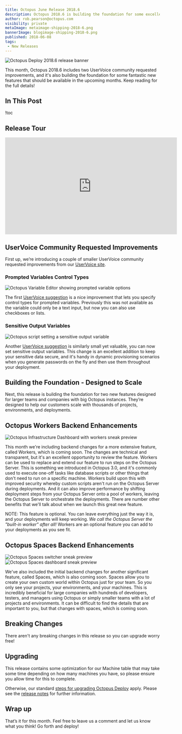 ```yaml
---
title: Octopus June Release 2018.6
description: Octopus 2018.6 is building the foundation for some excellent new features coming soon!
author: rob.pearson@octopus.com
visibility: private
metaImage: metaimage-shipping-2018-6.png
bannerImage: blogimage-shipping-2018-6.png
published: 2018-06-08
tags:
 - New Releases
---
```


![Octopus Deploy 2018.6 release banner](blogimage-shipping-2018-6.png)

This month, Octopus 2018.6 includes two UserVoice community requested improvements, and it's also building the foundation for some fantastic new features that should be available in the upcoming months. Keep reading for the full details!

## In This Post

!toc

## Release Tour

<iframe width="560" height="315" src="https://www.youtube.com/embed/tNuYRs_J8cY" frameborder="0" allowfullscreen></iframe>

## UserVoice Community Requested Improvements

First up, we’re introducing a couple of smaller UserVoice community requested improvements from our [UserVoice site](https://octopusdeploy.uservoice.com).

### Prompted Variables Control Types

![Octopus Variable Editor showing prompted variable options](prompted-var-control-types.png "width=500")

The first [UserVoice suggestion](https://octopusdeploy.uservoice.com/forums/170787-general/suggestions/6016396-variable-prompt-templates) is a nice improvement that lets you specify control types for prompted variables. Previously this was not available as the variable could only be a text input, but now you can also use checkboxes or lists.

### Sensitive Output Variables

![Octopus script setting a sensitive output variable](sensitive-output-var.png "width=500")

Another [UserVoice suggestion](https://octopusdeploy.uservoice.com/forums/170787-general/suggestions/30965434-set-octopusvariable-to-support-issensitive-flag) is similarly small yet valuable, you can now set sensitive output variables. This change is an excellent addition to keep your sensitive data secure, and it's handy in dynamic provisioning scenarios when you generate passwords on the fly and then use them throughout your deployment.

## Building the Foundation - Designed to Scale

Next, this release is building the foundation for two new features designed for larger teams and companies with big Octopus instances. They’re designed to help our customers scale with thousands of projects, environments, and deployments.

## Octopus Workers Backend Enhancements

![Octopus Infrastructure Dashboard with workers sneak preview](octopus-workers-preview1.png "width=500")

This month we're including backend changes for a more extensive feature, called Workers, which is coming soon. The changes are technical and transparent, but it's an excellent opportunity to review the feature. Workers can be used to replace and extend our feature to run steps on the Octopus Server. This is something we introduced in Octopus 3.0, and it's commonly used to execute one-off tasks like database scripts or other things that don't need to run on a specific machine. Workers build upon this with improved security whereby custom scripts aren't run on the Octopus Server during deployments. And it can also improve performance by shifting deployment steps from your Octopus Server onto a pool of workers, leaving the Octopus Server to orchestrate the deployments. There are number other benefits that we'll talk about when we launch this great new feature.

NOTE: This feature is optional. You can leave everything just the way it is, and your deployments will keep working. _We call the Octopus Server the "built-in worker" after all!_ Workers are an optional feature you can add to your deployments as you see fit.

## Octopus Spaces Backend Enhancements

![Octopus Spaces switcher sneak preview](octopus-spaces-preview1.png "width=500")
![Octopus Spaces dashboard sneak preview](octopus-spaces-preview2.png "width=500")

We've also included the initial backend changes for another significant feature, called Spaces, which is also coming soon. Spaces allow you to create your own custom world within Octopus just for your team. So you only see your projects, your environments, and your machines. This is incredibly beneficial for large companies with hundreds of developers, testers, and managers using Octopus or simply smaller teams with a lot of projects and environments. It can be difficult to find the details that are important to you, but that changes with spaces, which is coming soon.

## Breaking Changes

There aren't any breaking changes in this release so you can upgrade worry free!

## Upgrading

This release contains some optimization for our Machine table that may take some time depending on how many machines you have, so please ensure you allow time for this to complete.

Otherwise, our standard [steps for upgrading Octopus Deploy](https://octopus.com/docs/administration/upgrading) apply. Please see the [release notes](https://octopus.com/downloads/compare?to=2018.6.0) for further information.

## Wrap up

That’s it for this month. Feel free to leave us a comment and let us know what you think! Go forth and deploy!
